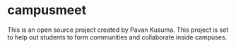 # campusmeet
This is an open source project created by Pavan Kusuma. This project is set to help out students to form communities and collaborate inside campuses.
